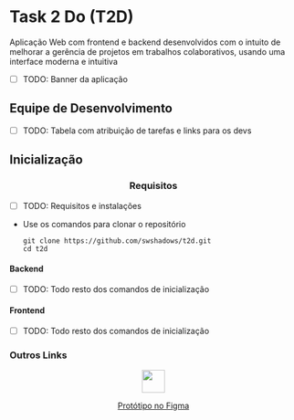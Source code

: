 # Task 2 Do (T2D)

Aplicação Web com frontend e backend desenvolvidos com o intuito de melhorar a gerência de projetos em trabalhos colaborativos, usando uma interface moderna e intuitiva

- [ ] TODO: Banner da aplicação

## Equipe de Desenvolvimento

- [ ] TODO: Tabela com atribuição de tarefas e links para os devs

## Inicialização

<div align=center>

### Requisitos

</div>

- [ ] TODO: Requisitos e instalações

- Use os comandos para clonar o repositório

  ```
  git clone https://github.com/swshadows/t2d.git
  cd t2d
  ```

#### Backend

- [ ] TODO: Todo resto dos comandos de inicialização

#### Frontend

- [ ] TODO: Todo resto dos comandos de inicialização

### Outros Links

<div align="center">
  <a href="https://www.figma.com/file/CDndKafGEFGguqoAbOHAy6/t2d?node-id=0%3A1&t=uzCfg4433CiQfOc2-1">
    <img width=40 src="https://cdn.jsdelivr.net/gh/devicons/devicon/icons/figma/figma-original.svg">
    <p>Protótipo no Figma</p>
  </a>
</div>

